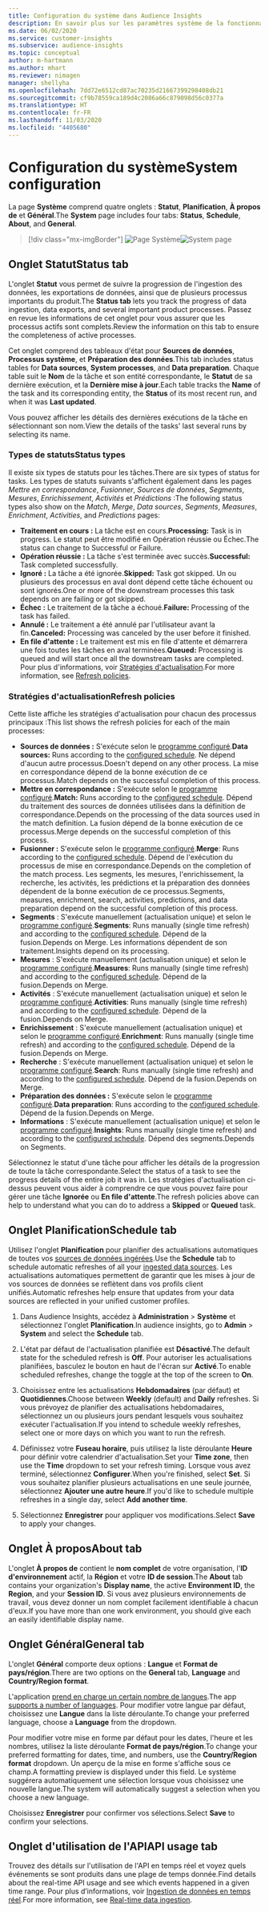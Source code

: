 ```yaml
---
title: Configuration du système dans Audience Insights
description: En savoir plus sur les paramètres système de la fonctionnalité Audience Insights de Dynamics 365 Customer Insights.
ms.date: 06/02/2020
ms.service: customer-insights
ms.subservice: audience-insights
ms.topic: conceptual
author: m-hartmann
ms.author: mhart
ms.reviewer: nimagen
manager: shellyha
ms.openlocfilehash: 7dd72e6512cd87ac70235d21667399298408db21
ms.sourcegitcommit: cf9b78559ca189d4c2086a66c879098d56c0377a
ms.translationtype: HT
ms.contentlocale: fr-FR
ms.lasthandoff: 11/03/2020
ms.locfileid: "4405680"
---
```

# <a name="system-configuration"></a><span data-ttu-id="f9587-103">Configuration du système</span><span class="sxs-lookup"><span data-stu-id="f9587-103">System configuration</span></span>

<span data-ttu-id="f9587-104">La page **Système** comprend quatre onglets : **Statut**, **Planification**, **À propos de** et **Général**.</span><span class="sxs-lookup"><span data-stu-id="f9587-104">The **System** page includes four tabs: **Status**, **Schedule**, **About**, and **General**.</span></span>

> [!div class="mx-imgBorder"]
> <span data-ttu-id="f9587-105">![Page Système](media/system-tabs.png "Page Système")</span><span class="sxs-lookup"><span data-stu-id="f9587-105">![System page](media/system-tabs.png "System page")</span></span>

## <a name="status-tab"></a><span data-ttu-id="f9587-106">Onglet Statut</span><span class="sxs-lookup"><span data-stu-id="f9587-106">Status tab</span></span>

<span data-ttu-id="f9587-107">L'onglet **Statut** vous permet de suivre la progression de l'ingestion des données, les exportations de données, ainsi que de plusieurs processus importants du produit.</span><span class="sxs-lookup"><span data-stu-id="f9587-107">The **Status tab** lets you track the progress of data ingestion, data exports, and several important product processes.</span></span> <span data-ttu-id="f9587-108">Passez en revue les informations de cet onglet pour vous assurer que les processus actifs sont complets.</span><span class="sxs-lookup"><span data-stu-id="f9587-108">Review the information on this tab to ensure the completeness of active processes.</span></span>

<span data-ttu-id="f9587-109">Cet onglet comprend des tableaux d'état pour **Sources de données**, **Processus système**, et **Préparation des données**.</span><span class="sxs-lookup"><span data-stu-id="f9587-109">This tab includes status tables for **Data sources**, **System processes**, and **Data preparation**.</span></span> <span data-ttu-id="f9587-110">Chaque table suit le **Nom** de la tâche et son entité correspondante, le **Statut** de sa dernière exécution, et la **Dernière mise à jour**.</span><span class="sxs-lookup"><span data-stu-id="f9587-110">Each table tracks the **Name** of the task and its corresponding entity, the **Status** of its most recent run, and when it was **Last updated**.</span></span>

<span data-ttu-id="f9587-111">Vous pouvez afficher les détails des dernières exécutions de la tâche en sélectionnant son nom.</span><span class="sxs-lookup"><span data-stu-id="f9587-111">View the details of the tasks' last several runs by selecting its name.</span></span>

### <a name="status-types"></a><span data-ttu-id="f9587-112">Types de statuts</span><span class="sxs-lookup"><span data-stu-id="f9587-112">Status types</span></span>

<span data-ttu-id="f9587-113">Il existe six types de statuts pour les tâches.</span><span class="sxs-lookup"><span data-stu-id="f9587-113">There are six types of status for tasks.</span></span> <span data-ttu-id="f9587-114">Les types de statuts suivants s'affichent également dans les pages *Mettre en correspondance*, *Fusionner*, *Sources de données*, *Segments*, *Mesures*, *Enrichissement*, *Activités* et *Prédictions* :</span><span class="sxs-lookup"><span data-stu-id="f9587-114">The following status types also show on the *Match*, *Merge*, *Data sources*, *Segments*, *Measures*, *Enrichment*, *Activities*, and *Predictions* pages:</span></span>

- <span data-ttu-id="f9587-115">**Traitement en cours :** La tâche est en cours.</span><span class="sxs-lookup"><span data-stu-id="f9587-115">**Processing:** Task is in progress.</span></span> <span data-ttu-id="f9587-116">Le statut peut être modifié en Opération réussie ou Échec.</span><span class="sxs-lookup"><span data-stu-id="f9587-116">The status can change to Successful or Failure.</span></span>
- <span data-ttu-id="f9587-117">**Opération réussie :** La tâche s'est terminée avec succès.</span><span class="sxs-lookup"><span data-stu-id="f9587-117">**Successful:** Task completed successfully.</span></span>
- <span data-ttu-id="f9587-118">**Ignoré :** La tâche a été ignorée.</span><span class="sxs-lookup"><span data-stu-id="f9587-118">**Skipped:** Task got skipped.</span></span> <span data-ttu-id="f9587-119">Un ou plusieurs des processus en aval dont dépend cette tâche échouent ou sont ignorés.</span><span class="sxs-lookup"><span data-stu-id="f9587-119">One or more of the downstream processes this task depends on are failing or got skipped.</span></span>
- <span data-ttu-id="f9587-120">**Échec :** Le traitement de la tâche a échoué.</span><span class="sxs-lookup"><span data-stu-id="f9587-120">**Failure:** Processing  of the task has failed.</span></span>
- <span data-ttu-id="f9587-121">**Annulé :** Le traitement a été annulé par l'utilisateur avant la fin.</span><span class="sxs-lookup"><span data-stu-id="f9587-121">**Canceled:** Processing was canceled by the user before it finished.</span></span>
- <span data-ttu-id="f9587-122">**En file d'attente :** Le traitement est mis en file d'attente et démarrera une fois toutes les tâches en aval terminées.</span><span class="sxs-lookup"><span data-stu-id="f9587-122">**Queued:** Processing is queued and will start once all the downstream tasks are completed.</span></span> <span data-ttu-id="f9587-123">Pour plus d'informations, voir [Stratégies d'actualisation](#refresh-policies).</span><span class="sxs-lookup"><span data-stu-id="f9587-123">For more information, see [Refresh policies](#refresh-policies).</span></span>

### <a name="refresh-policies"></a><span data-ttu-id="f9587-124">Stratégies d'actualisation</span><span class="sxs-lookup"><span data-stu-id="f9587-124">Refresh policies</span></span>

<span data-ttu-id="f9587-125">Cette liste affiche les stratégies d'actualisation pour chacun des processus principaux :</span><span class="sxs-lookup"><span data-stu-id="f9587-125">This list shows the refresh policies for each of the main processes:</span></span>

- <span data-ttu-id="f9587-126">**Sources de données :** S'exécute selon le [programme configuré](#schedule-tab).</span><span class="sxs-lookup"><span data-stu-id="f9587-126">**Data sources:** Runs according to the [configured schedule](#schedule-tab).</span></span> <span data-ttu-id="f9587-127">Ne dépend d'aucun autre processus.</span><span class="sxs-lookup"><span data-stu-id="f9587-127">Doesn't depend on any other process.</span></span> <span data-ttu-id="f9587-128">La mise en correspondance dépend de la bonne exécution de ce processus.</span><span class="sxs-lookup"><span data-stu-id="f9587-128">Match depends on the successful completion of this process.</span></span>
- <span data-ttu-id="f9587-129">**Mettre en correspondance :** S'exécute selon le [programme configuré](#schedule-tab).</span><span class="sxs-lookup"><span data-stu-id="f9587-129">**Match:** Runs according to the [configured schedule](#schedule-tab).</span></span> <span data-ttu-id="f9587-130">Dépend du traitement des sources de données utilisées dans la définition de correspondance.</span><span class="sxs-lookup"><span data-stu-id="f9587-130">Depends on the processing of the data sources used in the match definition.</span></span> <span data-ttu-id="f9587-131">La fusion dépend de la bonne exécution de ce processus.</span><span class="sxs-lookup"><span data-stu-id="f9587-131">Merge depends on the successful completion of this process.</span></span>
- <span data-ttu-id="f9587-132">**Fusionner :** S'exécute selon le [programme configuré](#schedule-tab).</span><span class="sxs-lookup"><span data-stu-id="f9587-132">**Merge**: Runs according to the [configured schedule](#schedule-tab).</span></span> <span data-ttu-id="f9587-133">Dépend de l'exécution du processus de mise en correspondance.</span><span class="sxs-lookup"><span data-stu-id="f9587-133">Depends on the completion of the match process.</span></span> <span data-ttu-id="f9587-134">Les segments, les mesures, l'enrichissement, la recherche, les activités, les prédictions et la préparation des données dépendent de la bonne exécution de ce processus.</span><span class="sxs-lookup"><span data-stu-id="f9587-134">Segments, measures, enrichment, search, activities, predictions, and data preparation depend on the successful completion of this process.</span></span>
- <span data-ttu-id="f9587-135">**Segments** : S'exécute manuellement (actualisation unique) et selon le [programme configuré](#schedule-tab).</span><span class="sxs-lookup"><span data-stu-id="f9587-135">**Segments**: Runs manually (single time refresh) and according to the [configured schedule](#schedule-tab).</span></span> <span data-ttu-id="f9587-136">Dépend de la fusion.</span><span class="sxs-lookup"><span data-stu-id="f9587-136">Depends on Merge.</span></span> <span data-ttu-id="f9587-137">Les informations dépendent de son traitement.</span><span class="sxs-lookup"><span data-stu-id="f9587-137">Insights depend on its processing.</span></span>
- <span data-ttu-id="f9587-138">**Mesures** : S'exécute manuellement (actualisation unique) et selon le [programme configuré](#schedule-tab).</span><span class="sxs-lookup"><span data-stu-id="f9587-138">**Measures**: Runs manually (single time refresh) and according to the [configured schedule](#schedule-tab).</span></span> <span data-ttu-id="f9587-139">Dépend de la fusion.</span><span class="sxs-lookup"><span data-stu-id="f9587-139">Depends on Merge.</span></span>
- <span data-ttu-id="f9587-140">**Activités** : S'exécute manuellement (actualisation unique) et selon le [programme configuré](#schedule-tab).</span><span class="sxs-lookup"><span data-stu-id="f9587-140">**Activities**: Runs manually (single time refresh) and according to the [configured schedule](#schedule-tab).</span></span> <span data-ttu-id="f9587-141">Dépend de la fusion.</span><span class="sxs-lookup"><span data-stu-id="f9587-141">Depends on Merge.</span></span>
- <span data-ttu-id="f9587-142">**Enrichissement** : S'exécute manuellement (actualisation unique) et selon le [programme configuré](#schedule-tab).</span><span class="sxs-lookup"><span data-stu-id="f9587-142">**Enrichment**: Runs manually (single time refresh) and according to the [configured schedule](#schedule-tab).</span></span> <span data-ttu-id="f9587-143">Dépend de la fusion.</span><span class="sxs-lookup"><span data-stu-id="f9587-143">Depends on Merge.</span></span>
- <span data-ttu-id="f9587-144">**Recherche** : S'exécute manuellement (actualisation unique) et selon le [programme configuré](#schedule-tab).</span><span class="sxs-lookup"><span data-stu-id="f9587-144">**Search**: Runs manually (single time refresh) and according to the [configured schedule](#schedule-tab).</span></span> <span data-ttu-id="f9587-145">Dépend de la fusion.</span><span class="sxs-lookup"><span data-stu-id="f9587-145">Depends on Merge.</span></span>
- <span data-ttu-id="f9587-146">**Préparation des données :** S'exécute selon le [programme configuré](#schedule-tab).</span><span class="sxs-lookup"><span data-stu-id="f9587-146">**Data preparation**: Runs according to the [configured schedule](#schedule-tab).</span></span> <span data-ttu-id="f9587-147">Dépend de la fusion.</span><span class="sxs-lookup"><span data-stu-id="f9587-147">Depends on Merge.</span></span>
- <span data-ttu-id="f9587-148">**Informations** : S'exécute manuellement (actualisation unique) et selon le [programme configuré](#schedule-tab).</span><span class="sxs-lookup"><span data-stu-id="f9587-148">**Insights**: Runs manually (single time refresh) and according to the [configured schedule](#schedule-tab).</span></span> <span data-ttu-id="f9587-149">Dépend des segments.</span><span class="sxs-lookup"><span data-stu-id="f9587-149">Depends on Segments.</span></span>

<span data-ttu-id="f9587-150">Sélectionnez le statut d'une tâche pour afficher les détails de la progression de toute la tâche correspondante.</span><span class="sxs-lookup"><span data-stu-id="f9587-150">Select the status of a task to see the progress details of the entire job it was in.</span></span> <span data-ttu-id="f9587-151">Les stratégies d'actualisation ci-dessus peuvent vous aider à comprendre ce que vous pouvez faire pour gérer une tâche **Ignorée** ou **En file d'attente**.</span><span class="sxs-lookup"><span data-stu-id="f9587-151">The refresh policies above can help to understand what you can do to address a **Skipped** or **Queued** task.</span></span>

## <a name="schedule-tab"></a><span data-ttu-id="f9587-152">Onglet Planification</span><span class="sxs-lookup"><span data-stu-id="f9587-152">Schedule tab</span></span>

<span data-ttu-id="f9587-153">Utilisez l'onglet **Planification** pour planifier des actualisations automatiques de toutes vos [sources de données ingérées](data-sources.md).</span><span class="sxs-lookup"><span data-stu-id="f9587-153">Use the **Schedule** tab to schedule automatic refreshes of all your [ingested data sources](data-sources.md).</span></span> <span data-ttu-id="f9587-154">Les actualisations automatiques permettent de garantir que les mises à jour de vos sources de données se reflètent dans vos profils client unifiés.</span><span class="sxs-lookup"><span data-stu-id="f9587-154">Automatic refreshes help ensure that updates from your data sources are reflected in your unified customer profiles.</span></span>

1. <span data-ttu-id="f9587-155">Dans Audience Insights, accédez à **Administration** > **Système** et sélectionnez l'onglet **Planification**.</span><span class="sxs-lookup"><span data-stu-id="f9587-155">In audience insights, go to **Admin** > **System** and select the **Schedule** tab.</span></span>

2. <span data-ttu-id="f9587-156">L'état par défaut de l'actualisation planifiée est **Désactivé**.</span><span class="sxs-lookup"><span data-stu-id="f9587-156">The default state for the scheduled refresh is **Off**.</span></span> <span data-ttu-id="f9587-157">Pour autoriser les actualisations planifiées, basculez le bouton en haut de l'écran sur **Activé**.</span><span class="sxs-lookup"><span data-stu-id="f9587-157">To enable scheduled refreshes, change the toggle at the top of the screen to **On**.</span></span>

3. <span data-ttu-id="f9587-158">Choisissez entre les actualisations **Hebdomadaires** (par défaut) et **Quotidiennes**.</span><span class="sxs-lookup"><span data-stu-id="f9587-158">Choose between **Weekly** (default) and **Daily** refreshes.</span></span> <span data-ttu-id="f9587-159">Si vous prévoyez de planifier des actualisations hebdomadaires, sélectionnez un ou plusieurs jours pendant lesquels vous souhaitez exécuter l'actualisation.</span><span class="sxs-lookup"><span data-stu-id="f9587-159">If you intend to schedule weekly refreshes, select one or more days on which you want to run the refresh.</span></span>

4. <span data-ttu-id="f9587-160">Définissez votre **Fuseau horaire**, puis utilisez la liste déroulante **Heure** pour définir votre calendrier d'actualisation.</span><span class="sxs-lookup"><span data-stu-id="f9587-160">Set your **Time zone**, then use the **Time** dropdown to set your refresh timing.</span></span> <span data-ttu-id="f9587-161">Lorsque vous avez terminé, sélectionnez **Configurer**.</span><span class="sxs-lookup"><span data-stu-id="f9587-161">When you're finished, select **Set**.</span></span> <span data-ttu-id="f9587-162">Si vous souhaitez planifier plusieurs actualisations en une seule journée, sélectionnez **Ajouter une autre heure**.</span><span class="sxs-lookup"><span data-stu-id="f9587-162">If you'd like to schedule multiple refreshes in a single day, select **Add another time**.</span></span>

5. <span data-ttu-id="f9587-163">Sélectionnez **Enregistrer** pour appliquer vos modifications.</span><span class="sxs-lookup"><span data-stu-id="f9587-163">Select **Save** to apply your changes.</span></span>

## <a name="about-tab"></a><span data-ttu-id="f9587-164">Onglet À propos</span><span class="sxs-lookup"><span data-stu-id="f9587-164">About tab</span></span>

<span data-ttu-id="f9587-165">L'onglet **À propos de** contient le **nom complet** de votre organisation, l'**ID d'environnement** actif, la **Région** et votre **ID de session**.</span><span class="sxs-lookup"><span data-stu-id="f9587-165">The **About** tab contains your organization's **Display name**, the active **Environment ID**, the **Region**, and your **Session ID**.</span></span> <span data-ttu-id="f9587-166">Si vous avez plusieurs environnements de travail, vous devez donner un nom complet facilement identifiable à chacun d'eux.</span><span class="sxs-lookup"><span data-stu-id="f9587-166">If you have more than one work environment, you should give each an easily identifiable display name.</span></span>

## <a name="general-tab"></a><span data-ttu-id="f9587-167">Onglet Général</span><span class="sxs-lookup"><span data-stu-id="f9587-167">General tab</span></span>

<span data-ttu-id="f9587-168">L'onglet **Général** comporte deux options : **Langue** et **Format de pays/région**.</span><span class="sxs-lookup"><span data-stu-id="f9587-168">There are two options on the **General** tab, **Language** and **Country/Region format**.</span></span>

<span data-ttu-id="f9587-169">L'application [prend en charge un certain nombre de langues](supported-languages.md).</span><span class="sxs-lookup"><span data-stu-id="f9587-169">The app [supports a number of languages](supported-languages.md).</span></span> <span data-ttu-id="f9587-170">Pour modifier votre langue par défaut, choisissez une **Langue** dans la liste déroulante.</span><span class="sxs-lookup"><span data-stu-id="f9587-170">To change your preferred language, choose a **Language** from the dropdown.</span></span>

<span data-ttu-id="f9587-171">Pour modifier votre mise en forme par défaut pour les dates, l'heure et les nombres, utilisez la liste déroulante **Format de pays/région**.</span><span class="sxs-lookup"><span data-stu-id="f9587-171">To change your preferred formatting for dates, time, and numbers, use the **Country/Region format** dropdown.</span></span> <span data-ttu-id="f9587-172">Un aperçu de la mise en forme s'affiche sous ce champ.</span><span class="sxs-lookup"><span data-stu-id="f9587-172">A formatting preview is displayed under this field.</span></span> <span data-ttu-id="f9587-173">Le système suggérera automatiquement une sélection lorsque vous choisissez une nouvelle langue.</span><span class="sxs-lookup"><span data-stu-id="f9587-173">The system will automatically suggest a selection when you choose a new language.</span></span>

<span data-ttu-id="f9587-174">Choisissez **Enregistrer** pour confirmer vos sélections.</span><span class="sxs-lookup"><span data-stu-id="f9587-174">Select **Save** to confirm your selections.</span></span>

## <a name="api-usage-tab"></a><span data-ttu-id="f9587-175">Onglet d'utilisation de l'API</span><span class="sxs-lookup"><span data-stu-id="f9587-175">API usage tab</span></span>

<span data-ttu-id="f9587-176">Trouvez des détails sur l'utilisation de l'API en temps réel et voyez quels événements se sont produits dans une plage de temps donnée.</span><span class="sxs-lookup"><span data-stu-id="f9587-176">Find details about the real-time API usage and see which events happened in a given time range.</span></span> <span data-ttu-id="f9587-177">Pour plus d’informations, voir [Ingestion de données en temps réel](real-time-data-ingestion.md).</span><span class="sxs-lookup"><span data-stu-id="f9587-177">For more information, see [Real-time data ingestion](real-time-data-ingestion.md).</span></span>
